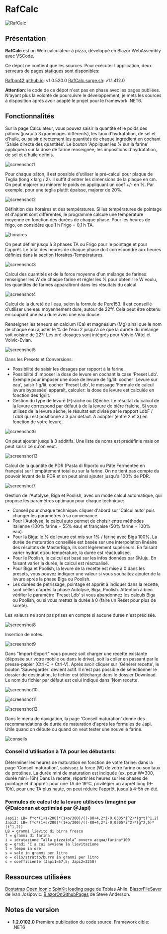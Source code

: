 # RafCalc

![RafCalc](MdImages/rafcalc_logo.png)

## Présentation

**RafCalc** est un Web calculateur à pizza, développé en Blazor WebAssembly avec VSCode.

Ce dépot ne contient que les sources. Pour exécuter l'application, deux serveurs de pages statiques sont disponibles:

[Rafbor42.github.io](https://rafbor42.github.io): v1.0.520.0
[RafCalc.surge.sh](https://rafcalc.surge.sh/): v1.1.412.0

**Attention**: le code de ce dépot n'est pas en phase avec les pages publiées. N'ayant plus la volonté de poursuivre le développement, je mets les sources à disposition après avoir adapté le projet pour le framework .NET6.

## Fonctionnalités

Sur la page Calculateur, vous pouvez saisir la quantité et le poids des pâtons (jusqu'à 3 grammages différents), les taux d'hydratation, de sel et d'huile, ou saisir directement les quantités de chaque ingrédient en cochant 'Saisie directe des quantités'. Le bouton 'Appliquer les % sur la farine' appliquera sur la dose de farine renseignée, les impositions d'hydratation, de sel et d'huile définis.

![screenshot1](MdImages/screenshot1.png)

Pour chaque pâton, il est possible d'utiliser le pré-calcul pour plaque de Teglia (long x larg / 2). Il suffit d'entrer les dimensions de la plaque en cm. On peut majorer ou minorer le poids en appliquant un coef +/- en %. Par exemple, pour une teglia plutôt épaisse, majorer de 20%.

![screenshot2](MdImages/screenshot2.jpg)

Définition des horaires et des températures. Si les températures de pointage et d'apprêt sont différentes, le programme calcule une température moyenne en fonction des durées de chaque phase. Pour les heures de frigo, on considère que 1 h Frigo = 0,1 h TA.

![horaires](MdImages/horaires.png)

On peut définir jusqu'à 3 phases TA ou Frigo pour le pointage et pour l'apprêt. Le total des heures de chaque phase doit correspondre aux heures définies dans la section Horaires-Températures.

![screenshot3](MdImages/screenshot3.jpg)

Calcul des quantités et de la force moyenne d'un mélange de farines: renseigner les W de chaque farine et régler les % pour obtenir le W voulu, les quantités de farines apparaîtront dans les résultats du calcul.

![screenshot4](MdImages/screenshot4.jpg)

Calcul de la dureté de l'eau, selon la formule de Pere153. Il est conseillé d'utiliser une eau moyennement dure, autour de 22°f. Cela peut être obtenu en coupant une eau dure avec une eau douce.

Renseigner les teneurs en calcium (Ca) et magnésium (Mg) ainsi que le nom de chaque eau
ajuster le % de l'eau 2 jusqu'à ce que la dureté du mélange soit voisine de 22°f
 Les pré-dosages sont intégrés pour Volvic-Vittel et Volvic-Evian.

![screenshot5](MdImages/screenshot5.jpg)

Dans les Presets et Conversions:

* Possibilité de saisir les dosages par rapport à la farine.
* Possibilité d'imposer la dose de levure en cochant la case 'Preset Ldb'. Exemple pour imposer une dose de levure de 1g/lit: cocher 'Levure sur eau', saisir 1 g/lit, cocher 'Preset Ldb', le message 'Formule de calcul levure bypassée' apparaît, calculer: la dose de levure est calculée en fonction des 1g/lit.
* Gestion du type de levure (F)raiche ou (S)èche. Le résultat du calcul de la levure correspond par défaut à de la levure de bière fraîche. Si vous utilisez de la levure sèche, le résultat est divisé par le rapport LdbF / LdbS qui est positionné à 3 par défaut. A adapter (entre 2 et 3) en fonction de votre levure.

![screenshot6](MdImages/screenshot6.jpg)

On peut ajouter jusqu'à 3 additifs. Une liste de noms est prédéfinie mais on peut saisir ce qu'on veut.

![screenshot13](MdImages/screenshot13.jpg)

Calcul de la quantité de PDR (Pasta di Riporto ou Pâte Fermentée en français) sur l'empâtement total ou sur la farine. On ne tient pas compte du pouvoir levant de la PDR et on peut ainsi ajouter jusqu'à 100% de PDR.

![screenshot7](MdImages/screenshot7.jpg)

Gestion de l'Autolyse, Biga et Poolish, avec un mode calcul automatique, qui propose les paramètres optimaux pour chaque technique:

* Conseil pour chaque technique: cliquer d'abord sur 'Calcul auto' puis changer les paramètres à sa convenance.
* Pour l'Autolyse, le calcul auto permet de choisir entre méthodes italienne (100% farine + 55% eau) et française (50% farine + 100% eau).
* Pour la Biga: le % de levure est mis sur 1% / farine avec Biga 100%. La durée de maturation conseillée est basée sur une interpolation linéaire des résultats de MasterBiga, ils sont légèrement supérieurs. En faisant varier hydrat et/ou température, la durée est réactualisée.
* Pour le Poolish, le calcul est basé sur les infos données par @Juju. En faisant varier la durée, le calcul est réactualisé.
* Pour Biga et Poolish, la levure de la recette est mise à 0 dans les presets, vous pouvez indiquer une valeur si vous souhaitez ajouter de la levure après la phase Biga ou Poolish.
* Les durées de pétrissage, pointage et apprêt à indiquer dans la recette, sont celles d'après la phase Autolyse, Biga, Poolish. Attention à bien vérifier le paramètre 'Preset Ldb' si vous abandonnez les calculs Biga ou Poolish, ou si vous mettez la durée à 0 (faire un Reset pour plus de sûreté).

Les valeurs ne sont pas prises en compte si aucune durée n'est précisée.

![screenshot8](MdImages/screenshot8.jpg)

Insertion de notes.

![screenshot9](MdImages/screenshot9.jpg)

Dans "Import-Export" vous pouvez soit charger une recette existante (déposée sur votre mobile ou dans le drive), soit la coller en passant par le presse-papier (Ctrl-C + Ctrl-V). Après avoir cliquer sur 'Générer recette', le bouton 'Sauvegarder' devient actif. Il n'est pas possible de sélectionner le dossier de destination, le fichier est téléchargé dans le dossier Download. Le nom du fichier par défaut est celui indiqué dans 'Nom recette'.

![screenshot10](MdImages/screenshot10.png)

![screenshot11](MdImages/screenshot11.jpg)

![screenshot12](MdImages/screenshot12.jpg)

Dans le menu de navigation, la page 'Conseil maturation' donne des recommandations de durée de maturation d'après les formules de Japi. Utile quand on débute ou quand on veut tester une nouvelle farine.

![conseils](MdImages/Conseils.png)

### Conseil d'utilisation à TA pour les débutants:

Déterminer les heures de maturation en fonction de votre farine: dans la page 'Conseil maturation', saisissez la force (W) de votre farine ou son taux de protéines. La durée mini de maturation est indiquée (ex. pour W=300, durée mini=16h)
Dans la recette, répartir les heures sur les phases de pointage et d'apprêt: pour une TA de 19°C, privilégier un apprêt long (9-10h), pour une TA plus haute, on peut réduire l'apprêt, jusqu'à 4-5h en été.

### Formules de calcul de la levure utilisées (imaginé par @Daiconan et optimisé par @Japi)

```text
Japi1: LB= f*c*(1+s/200)*(1+o/300)/((-80+4,2*i-0,0305*i^2)*(g*t)^1,2)
Japi2: LB= f*c*(1+s/200)*(1+o/300)/((-80+4,2*i-0,0305*i^2)*(g^2,5)*(t^1,2))
LB = grammi lievito di birra fresco
f = grammi di farina
i = idratazione “alla pizzaiola” ovvero acqua/farina*100
g = gradi °C a cui avviene la lievitazione
t = tempo in ore
s = sale in grammi per litro
o = olio/strutto/burro in grammi per litro
c = coefficiente (Japi1=57,5; Japi2=2250)
```

## Ressources utilisées

[Bootstrap](https://getbootstrap.com/)
[Open Iconic](https://useiconic.com/open)
[SpinKit loading page](https://tobiasahlin.com/spinkit/) de Tobias Ahlin.
[BlazorFileSaver](https://github.com/IvanJosipovic/BlazorFileSaver) de Ivan Josipovic.
[BlazorOnGithubPages](https://github.com/SteveSandersonMS/BlazorOnGitHubPages) de Steve Anderson.

## Notes de version

* **1.2.0102.0**
    Première publication du code source.
    Framework cible: .NET6
